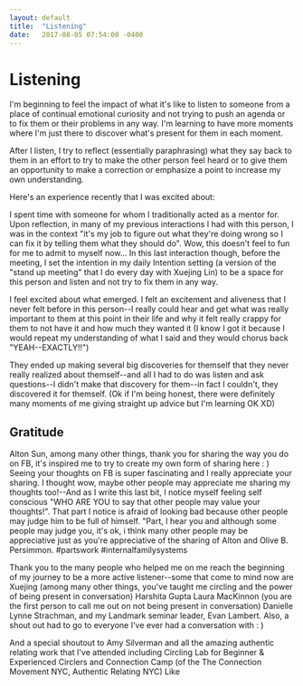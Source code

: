 ```yaml
---
layout: default
title:  "Listening"
date:   2017-08-05 07:54:00 -0400
---
```


# Listening

I'm beginning to feel the impact of what it's like to listen to someone from a place of continual emotional curiosity and not trying to push an agenda or to fix them or their problems in any way. I'm learning to have more moments where I'm just there to discover what's present for them in each moment.

After I listen, I try to reflect (essentially paraphrasing) what they say back to them in an effort to try to make the other person feel heard or to give them an opportunity to make a correction or emphasize a point to increase my own understanding.

Here's an experience recently that I was excited about:

I spent time with someone for whom I traditionally acted as a mentor for. Upon reflection, in many of my previous interactions I had with this person, I was in the context "it's my job to figure out what they're doing wrong so I can fix it by telling them what they should do". Wow, this doesn't feel to fun for me to admit to myself now... In this last interaction though, before the meeting, I set the intention in my daily Intention setting (a version of the "stand up meeting" that I do every day with Xuejing Lin) to be a space for this person and listen and not try to fix them in any way.

I feel excited about what emerged. I felt an excitement and aliveness that I never felt before in this person--I really could hear and get what was really important to them at this point in their life and why it felt really crappy for them to not have it and how much they wanted it (I know I got it because I would repeat my understanding of what I said and they would chorus back "YEAH--EXACTLY!!")

They ended up making several big discoveries for themself that they never really realized about themself--and all I had to do was listen and ask questions--I didn't make that discovery for them--in fact I couldn't, they discovered it for themself. (Ok if I'm being honest, there were definitely many moments of me giving straight up advice but I'm learning OK XD)


## Gratitude

Alton Sun, among many other things, thank you for sharing the way you do on FB, it's inspired me to try to create my own form of sharing here : ) Seeing your thoughts on FB is super fascinating and I really appreciate your sharing. I thought wow, maybe other people may appreciate me sharing my thoughts too!--And as I write this last bit, I notice myself feeling self conscious "WHO ARE YOU to say that other people may value your thoughts!". That part I notice is afraid of looking bad because other people may judge him to be full of himself. "Part, I hear you and although some people may judge you, it's ok, i think many other people may be appreciative just as you're appreciative of the sharing of Alton and Olive B. Persimmon. #partswork #internalfamilysystems

Thank you to the many people who helped me on me reach the beginning of my journey to be a more active listener--some that come to mind now are Xuejing (among many other things, you've taught me circling and the power of being present in conversation) Harshita Gupta Laura MacKinnon (you are the first person to call me out on not being present in conversation) Danielle Lynne Strachman, and my Landmark seminar leader, Evan Lambert. Also, a shout out had to go to everyone I've ever had a conversation with : )

And a special shoutout to Amy Silverman and all the amazing authentic relating work that I've attended including Circling Lab for Beginner & Experienced Circlers and Connection Camp (of the The Connection Movement NYC, Authentic Relating NYC)
Like
